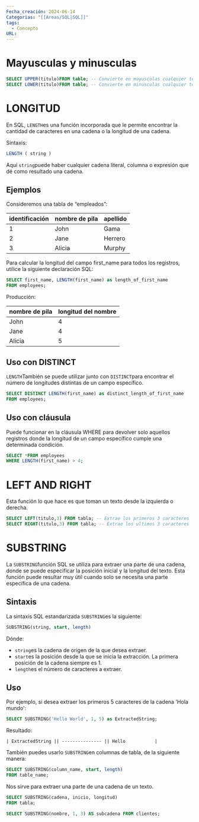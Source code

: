```yaml
---
Fecha_creación: 2024-06-14
Categorias: "[[Areas/SQL|SQL]]"
tags:
  - Concepto
URL:
---
```

# Mayusculas y minusculas
```sql
SELECT UPPER(titulo)FROM table; -- Convierte en mayusculas cualquier texto
SELECT LOWER(titulo)FROM table; -- Convierte en minusculas cualquier texto
```

# LONGITUD

En SQL, `LENGTH`es una función incorporada que le permite encontrar la cantidad de caracteres en una cadena o la longitud de una cadena.

Sintaxis:

```sql
LENGTH ( string )
```

Aquí `string`puede haber cualquier cadena literal, columna o expresión que dé como resultado una cadena.

## Ejemplos

Consideremos una tabla de “empleados”:

|identificación|nombre de pila|apellido|
|---|---|---|
|1|John|Gama|
|2|Jane|Herrero|
|3|Alicia|Murphy|

Para calcular la longitud del campo first_name para todos los registros, utilice la siguiente declaración SQL:

```sql
SELECT first_name, LENGTH(first_name) as length_of_first_name
FROM employees;
```

Producción:

|nombre de pila|longitud del nombre|
|---|---|
|John|4|
|Jane|4|
|Alicia|5|

## Uso con DISTINCT

`LENGTH`También se puede utilizar junto con `DISTINCT`para encontrar el número de longitudes distintas de un campo específico.

```sql
SELECT DISTINCT LENGTH(first_name) as distinct_length_of_first_name
FROM employees;
```

## Uso con cláusula

Puede funcionar en la cláusula WHERE para devolver solo aquellos registros donde la longitud de un campo específico cumple una determinada condición.

```sql
SELECT *FROM employees
WHERE LENGTH(first_name) > 4;
```

# LEFT AND RIGHT

Esta función lo que hace es que toman un texto desde la izquierda o derecha.

```SQL
SELECT LEFT(titulo,3) FROM tabla; -- Extrae los primeros 3 caracteres 
SELECT RIGHT(titulo,3) FROM tabla; -- Extrae los ultimos 3 caracteres
```
# SUBSTRING

La `SUBSTRING`función SQL se utiliza para extraer una parte de una cadena, donde se puede especificar la posición inicial y la longitud del texto. Esta función puede resultar muy útil cuando solo se necesita una parte específica de una cadena.

## Sintaxis

La sintaxis SQL estandarizada `SUBSTRING`es la siguiente:

```sql
SUBSTRING(string, start, length)
```

Dónde:

- `string`es la cadena de origen de la que desea extraer.
- `start`es la posición desde la que se inicia la extracción. La primera posición de la cadena siempre es 1.
- `length`es el número de caracteres a extraer.

## Uso

Por ejemplo, si desea extraer los primeros 5 caracteres de la cadena 'Hola mundo':

```sql
SELECT SUBSTRING('Hello World', 1, 5) as ExtractedString;
```

Resultado:

```
| ExtractedString || --------------- || Hello           |
```

También puedes usarlo `SUBSTRING`en columnas de tabla, de la siguiente manera:

```sql
SELECT SUBSTRING(column_name, start, length)
FROM table_name;
```


Nos sirve para extraer una parte de una cadena de un texto.

```SQL
SELECT SUBSTRING(cadena, inicio, longitud)
FROM tabla;

SELECT SUBSTRING(nombre, 1, 3) AS subcadena FROM clientes;
```
